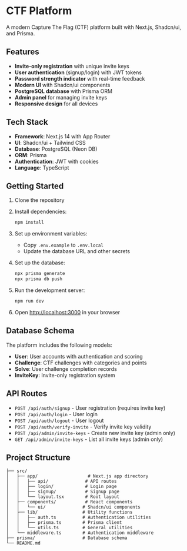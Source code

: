 # CTF Platform

A modern Capture The Flag (CTF) platform built with Next.js, Shadcn/ui, and Prisma.

## Features

- **Invite-only registration** with unique invite keys
- **User authentication** (signup/login) with JWT tokens
- **Password strength indicator** with real-time feedback
- **Modern UI** with Shadcn/ui components
- **PostgreSQL database** with Prisma ORM
- **Admin panel** for managing invite keys
- **Responsive design** for all devices

## Tech Stack

- **Framework**: Next.js 14 with App Router
- **UI**: Shadcn/ui + Tailwind CSS
- **Database**: PostgreSQL (Neon DB)
- **ORM**: Prisma
- **Authentication**: JWT with cookies
- **Language**: TypeScript

## Getting Started

1. Clone the repository
2. Install dependencies:
   ```bash
   npm install
   ```

3. Set up environment variables:
   - Copy `.env.example` to `.env.local`
   - Update the database URL and other secrets

4. Set up the database:
   ```bash
   npx prisma generate
   npx prisma db push
   ```

5. Run the development server:
   ```bash
   npm run dev
   ```

6. Open [http://localhost:3000](http://localhost:3000) in your browser

## Database Schema

The platform includes the following models:
- **User**: User accounts with authentication and scoring
- **Challenge**: CTF challenges with categories and points
- **Solve**: User challenge completion records
- **InviteKey**: Invite-only registration system

## API Routes

- `POST /api/auth/signup` - User registration (requires invite key)
- `POST /api/auth/login` - User login
- `POST /api/auth/logout` - User logout
- `POST /api/auth/verify-invite` - Verify invite key validity
- `POST /api/admin/invite-keys` - Create new invite key (admin only)
- `GET /api/admin/invite-keys` - List all invite keys (admin only)

## Project Structure

```
├── src/
│   ├── app/                   # Next.js app directory
│   │   ├── api/              # API routes
│   │   ├── login/            # Login page
│   │   ├── signup/           # Signup page
│   │   └── layout.tsx        # Root layout
│   ├── components/           # React components
│   │   └── ui/              # Shadcn/ui components
│   ├── lib/                 # Utility functions
│   │   ├── auth.ts          # Authentication utilities
│   │   ├── prisma.ts        # Prisma client
│   │   └── utils.ts         # General utilities
│   └── middleware.ts        # Authentication middleware
├── prisma/                  # Database schema
└── README.md
```